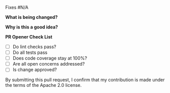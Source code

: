 <!-- Thank you for contributing ❤️ -->

Fixes #N/A <!-- issue number if applicable-->

**What is being changed?**

**Why is this a good idea?**

**PR Opener Check List**
- [ ] Do lint checks pass?
- [ ] Do all tests pass
- [ ] Does code coverage stay at 100%?
- [ ] Are all open concerns addressed?
- [ ] Is change approved?

By submitting this pull request, I confirm that my contribution is made under the terms of the Apache 2.0 license.
